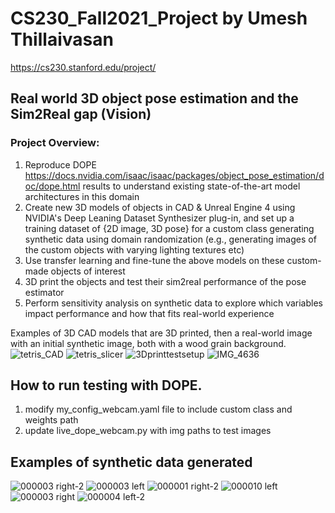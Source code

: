 # CS230_Fall2021_Project by Umesh Thillaivasan

https://cs230.stanford.edu/project/

## Real world 3D object pose estimation and the Sim2Real gap (Vision)

### Project Overview:
1. Reproduce DOPE https://docs.nvidia.com/isaac/isaac/packages/object_pose_estimation/doc/dope.html results to understand existing state-of-the-art model architectures in this domain
2. Create new 3D models of objects in CAD & Unreal Engine 4 using NVIDIA's Deep Leaning Dataset Synthesizer plug-in, and set up a training dataset of {2D image, 3D pose} for a custom class generating synthetic data using domain randomization (e.g., generating images of the custom objects with varying lighting textures etc)
3. Use transfer learning and fine-tune the above models on these custom-made objects of interest
4. 3D print the objects and test their sim2real performance of the pose estimator
5. Perform sensitivity analysis on synthetic data to explore which variables impact performance and how that fits real-world experience

Examples of 3D CAD models that are 3D printed, then a real-world image with an initial synthetic image, both with a wood grain background.
![tetris_CAD](https://user-images.githubusercontent.com/25275773/144511365-9839fe00-d8fd-446a-aad9-be4c43882f83.png)
![tetris_slicer](https://user-images.githubusercontent.com/25275773/144511361-a85a3885-9ec0-4e52-a058-35d37b0138f6.png)
![3Dprinttestsetup](https://user-images.githubusercontent.com/25275773/144511366-9959d6e4-0f9f-449d-be36-1a9f9e8bdce3.JPG)
![IMG_4636](https://user-images.githubusercontent.com/25275773/144511413-5a0d34cf-df50-49b9-b31f-a7efe8efd0c6.jpg)


## How to run testing with DOPE.
1. modify my_config_webcam.yaml file to include custom class and weights path
2. update live_dope_webcam.py with img paths to test images

## Examples of synthetic data generated
![000003 right-2](https://user-images.githubusercontent.com/25275773/144511304-b8c0294d-420a-4f56-b338-0522bb86bdb6.png)
![000003 left](https://user-images.githubusercontent.com/25275773/144511306-535741fa-3389-40cc-858d-98ac49e1e997.png)
![000001 right-2](https://user-images.githubusercontent.com/25275773/144511308-294e8142-3ab1-4564-bec1-ef0f59e7fd28.png)
![000010 left](https://user-images.githubusercontent.com/25275773/144511310-ed566569-3fcd-477d-9ad3-3532a9937aba.png)
![000003 right](https://user-images.githubusercontent.com/25275773/144511311-bfc529cf-e197-4b18-af43-ed55627436ed.png)
![000004 left-2](https://user-images.githubusercontent.com/25275773/144511313-00b6ceee-493d-421e-99ed-a84064c1f30f.png)
